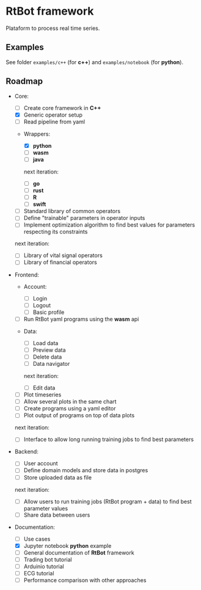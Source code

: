 # RtBot framework

Plataform to process real time series.

## Examples

See folder `examples/c++` (for **c++**) and `examples/notebook` (for **python**).

## Roadmap

- Core:

  - [ ] Create core framework in **C++**
  - [x] Generic operator setup
  - [ ] Read pipeline from yaml
  - Wrappers:

    - [x] **python**
    - [ ] **wasm**
    - [ ] **java**

    next iteration:

    - [ ] **go**
    - [ ] **rust**
    - [ ] **R**
    - [ ] **swift**

  - [ ] Standard library of common operators
  - [ ] Define "trainable" parameters in operator inputs
  - [ ] Implement optimization algorithm to find best values
        for parameters respecting its constraints

  next iteration:

  - [ ] Library of vital signal operators
  - [ ] Library of financial operators

- Frontend:

  - Account:

    - [ ] Login
    - [ ] Logout
    - [ ] Basic profile

  - [ ] Run RtBot yaml programs using the **wasm** api
  - Data:

    - [ ] Load data
    - [ ] Preview data
    - [ ] Delete data
    - [ ] Data navigator

    next iteration:

    - [ ] Edit data

  - [ ] Plot timeseries
  - [ ] Allow several plots in the same chart
  - [ ] Create programs using a yaml editor
  - [ ] Plot output of programs on top of data plots

  next iteration:

  - [ ] Interface to allow long running training jobs to find best
        parameters

- Backend:

  - [ ] User account
  - [ ] Define domain models and store data in postgres
  - [ ] Store uploaded data as file

  next iteration:

  - [ ] Allow users to run training jobs (RtBot program + data) to
        find best parameter values
  - [ ] Share data between users

- Documentation:
  - [ ] Use cases
  - [x] Jupyter notebook **python** example
  - [ ] General documentation of **RtBot** framework
  - [ ] Trading bot tutorial
  - [ ] Arduinio tutorial
  - [ ] ECG tutorial
  - [ ] Performance comparison with other approaches
